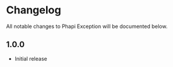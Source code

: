 # Changelog

All notable changes to Phapi Exception will be documented below.

## 1.0.0
* Initial release